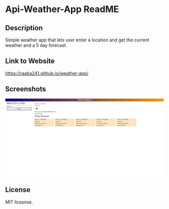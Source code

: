 # Api-Weather-App ReadME

## Description 
Simple weather app that lets user enter a location and get the current weather and a 5 day forecast.

## Link to Website

https://raaba241.github.io/weather-app/

## Screenshots

![Alt text](./assets/images/Screenshot%202023-11-13%20230325.png "Main page")

## License

MIT licesnse.